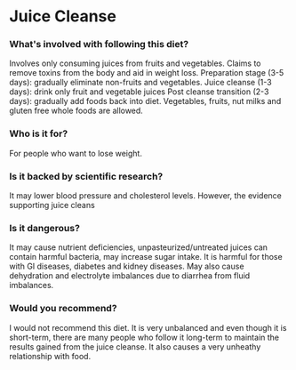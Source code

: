 # Juice Cleanse
### What's involved with following this diet? 
Involves only consuming juices from fruits and vegetables. Claims to remove toxins from the body and aid in weight loss. 
Preparation stage (3-5 days): gradually eliminate non-fruits and vegetables.
Juice cleanse (1-3 days): drink only fruit and vegetable juices
Post cleanse transition (2-3 days): gradually add foods back into diet. 
Vegetables, fruits, nut milks and gluten free whole foods are allowed. 
### Who is it for? 
For people who want to lose weight. 
### Is it backed by scientific research? 
It may lower blood pressure and cholesterol levels. However, the evidence supporting juice cleans
### Is it dangerous? 
It may cause nutrient deficiencies, unpasteurized/untreated juices can contain harmful bacteria, may increase sugar intake. 
It is harmful for those with GI diseases, diabetes and kidney diseases. May also cause dehydration and electrolyte imbalances due to diarrhea from fluid imbalances. 
### Would you recommend? 
I would not recommend this diet. It is very unbalanced and even though it is short-term, there are many people who follow it long-term to maintain the results gained from the juice cleanse. It also causes a very unheathy relationship with food. 